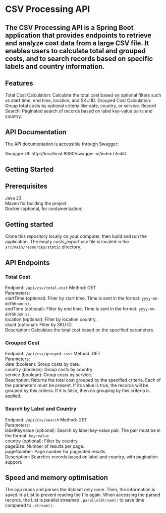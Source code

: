 # CSV Processing API
## The CSV Processing API is a Spring Boot application that provides endpoints to retrieve and analyze cost data from a large CSV file. It enables users to calculate total and grouped costs, and to search records based on specific labels and country information.

## Features
Total Cost Calculation: Calculate the total cost based on optional filters such as start time, end time, location, and SKU ID.
Grouped Cost Calculation: Group total costs by optional criteria like date, country, or service.
Record Search: Paginated search of records based on label key-value pairs and country.
## API Documentation
The API documentation is accessible through Swagger:

Swagger UI: http://localhost:8080/swagger-ui/index.html#/
## Getting Started
## Prerequisites
Java 23  
Maven for building the project  
Docker (optional, for containerization)  

## Getting started
Clone this repository locally on your computer, then build and run the application. The empty costs_export.csv file is located in the `src/main/resources/static` directory.

## API Endpoints
### Total Cost
Endpoint: `/api/csv/total-cost`
Method: GET  
Parameters:  
startTime (optional): Filter by start time. Time is sent in the format: `yyyy-mm-ddThh:mm:ss`.  
endTime (optional): Filter by end time. Time is sent in the format: `yyyy-mm-ddThh:mm:ss`.  
location (optional): Filter by location country.  
skuId (optional): Filter by SKU ID.  
Description: Calculates the total cost based on the specified parameters.  
### Grouped Cost
Endpoint: `/api/csv/grouped-cost`
Method: GET  
Parameters:  
date (boolean): Group costs by date.  
country (boolean): Group costs by country.  
service (boolean): Group costs by service.  
Description: Returns the total cost grouped by the specified criteria. Each of the parameters must be present. If its value is true, the records will be grouped by this criteria. If it is false, then no grouping by this criteria is applied.
### Search by Label and Country
Endpoint: `/api/csv/search`
Method: GET  
Parameters:  
labelKeyValue (optional): Search by label key-value pair. The pair must be in the format: `key:value`  
country (optional): Filter by country.  
pageSize: Number of results per page.  
pageNumber: Page number for paginated results.  
Description: Searches records based on label and country, with pagination support.  

## Speed and memory optimisation
The app reads and parses the dataset only once. Then, the information is saved in a List to prevent reading the file again. When accessing the parsed records, the List is parallel streamed `.parallelStream()` to save time compared to `.stream()`.
